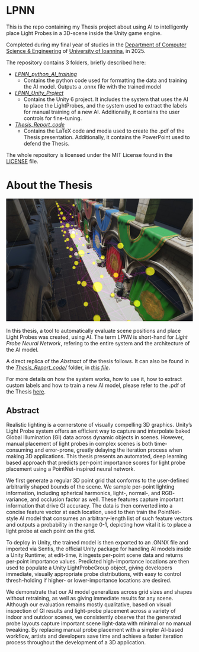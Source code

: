 # LPNN

This is the repo containing my Thesis project about using AI to intelligently place Light Probes in a 3D-scene inside the Unity game engine.

Completed during my final year of studies in the [Department of Computer Science & Engineering](https://www.cse.uoi.gr/?lang=en) of [University of Ioannina](https://uoi.gr/), in 2025.

The repository contains 3 folders, briefly described here:
- [*LPNN_python_AI_training*](LPNN_python_AI_training)
  - Contains the python code used for formatting the data and training the AI model. Outputs a .onnx file with the trained model
- [*LPNN_Unity_Project*](LPNN_Unity_Project)
  - Contains the Unity 6 project. It includes the system that uses the AI to place the LightProbes, and the system used to extract the labels for manual training
of a new AI. Additionally, it contains the user controls for fine-tuning.
- [*Thesis_Report_code*](Thesis_Report_code)
  - Contains the LaTeX code and media used to create the .pdf of the Thesis presentation. Additionally, it contains the PowerPoint used to defend the Thesis.

The whole repository is licensed under the MIT License found in the [LICENSE](LICENSE) file.

# About the Thesis

![image](Thesis_Report_code/Graphics/results/sponza_0.4_2.jpg)

In this thesis, a tool to automatically evaluate scene positions and place Light Probes was created, using AI. The term *LPNN* is short-hand for *Light Probe Neural Network*, refering to the entire system and the architecture of the AI model.

A direct replica of the *Abstract* of the thesis follows. It can also be found in the [*Thesis_Report_code/*](Thesis_Report_code) folder, in [*this file*](Thesis_Report_code/main.pdf).

For more details on how the system works, how to use it, how to extract custom labels and how to train a new AI model, please refer to the .pdf of the Thesis [here](Thesis_Report_code/main.pdf).

## Abstract
Realistic lighting is a cornerstone of visually compelling 3D graphics. Unity’s Light Probe system offers an efficient way to capture and interpolate baked Global Illumination (GI) data across dynamic objects in scenes. However, manual placement of light probes in complex scenes is both time-consuming and error-prone, greatly delaying the iteration process when making 3D applications. This thesis presents an automated, deep learning
based approach that predicts per-point importance scores for light probe placement using a PointNet-inspired neural network.

We first generate a regular 3D point grid that conforms to the user-defined arbitrarily
shaped bounds of the scene. We sample per-point lighting information, including spherical harmonics, light-, normal-, and RGB- variance, and occlusion factor as well. These features capture important information that drive GI accuracy. The data is then converted into a concise feature vector at each location, used to then train the PointNet-style AI model that consumes an arbitrary-length list of such feature vectors and outputs a probability in the range 0-1, depicting how vital it is to place a light probe at each point on the grid.

To deploy in Unity, the trained model is then exported to an .ONNX file and imported via Sentis, the official Unity package for handling AI models inside a Unity Runtime; at edit-time, it ingests per-point scene data and returns per-point importance values. Predicted high-importance locations are then used to populate a Unity LightProbeGroup object, giving developers immediate, visually appropriate probe distributions, with easy to control thresh-holding if higher- or lower-importance locations are desired.

We demonstrate that our AI model generalizes across grid sizes and shapes without retraining, as well as giving immediate results for any scene. Although our evaluation remains mostly qualitative, based on visual inspection of GI results and light-probe placement across a variety of indoor and outdoor scenes, we consistently observe that the generated probe layouts capture important scene light-data with minimal or no manual tweaking. By replacing manual probe placement with a simpler AI-based workflow, artists and developers save time and achieve a faster iteration process throughout the development of a 3D application.